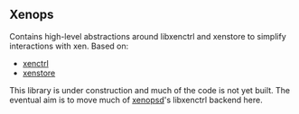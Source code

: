 Xenops
------

Contains high-level abstractions around libxenctrl and xenstore to simplify
interactions with xen. Based on:

* [xenctrl](https://github.com/xen-org/ocaml-xen-lowlevel-libs)
* [xenstore](https://github.com/xen-org/ocaml-xenstore)

This library is under construction and much of the code is not yet built.
The eventual aim is to move much of
[xenopsd](https://github.com/djs55/xenopsd)'s libxenctrl backend here.

